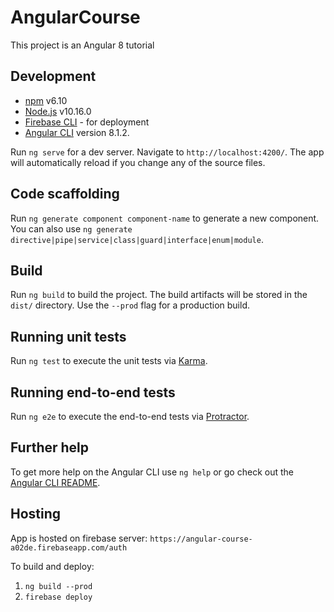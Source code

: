 # AngularCourse

This project is an Angular 8 tutorial

## Development

- [npm](https://www.npmjs.com/) v6.10
- [Node.js](https://nodejs.org/en/) v10.16.0
- [Firebase CLI](https://firebase.google.com/docs/cli) - for deployment
- [Angular CLI](https://github.com/angular/angular-cli) version 8.1.2.

Run `ng serve` for a dev server. Navigate to `http://localhost:4200/`. The app will automatically reload if you change any of the source files.

## Code scaffolding

Run `ng generate component component-name` to generate a new component. You can also use `ng generate directive|pipe|service|class|guard|interface|enum|module`.

## Build

Run `ng build` to build the project. The build artifacts will be stored in the `dist/` directory. Use the `--prod` flag for a production build.

## Running unit tests

Run `ng test` to execute the unit tests via [Karma](https://karma-runner.github.io).

## Running end-to-end tests

Run `ng e2e` to execute the end-to-end tests via [Protractor](http://www.protractortest.org/).

## Further help

To get more help on the Angular CLI use `ng help` or go check out the [Angular CLI README](https://github.com/angular/angular-cli/blob/master/README.md).

## Hosting

App is hosted on firebase server: `https://angular-course-a02de.firebaseapp.com/auth`

To build and deploy:
 1) `ng build --prod`
 2) `firebase deploy`
